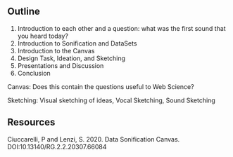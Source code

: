 ## Outline

1.  Introduction to each other and a question: what was the first sound that you heard today?
2.  Introduction to Sonification and DataSets
3.  Introduction to the Canvas
4.  Design Task, Ideation, and Sketching
5.  Presentations and Discussion
6.  Conclusion

Canvas: Does this contain the questions useful to Web Science?

Sketching: Visual sketching of ideas, Vocal Sketching, Sound Sketching

## Resources

Ciuccarelli, P and Lenzi, S. 2020. Data Sonification Canvas. DOI:10.13140/RG.2.2.20307.66084

